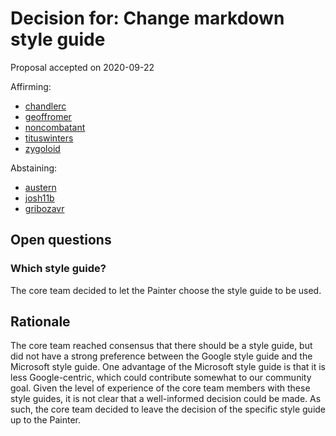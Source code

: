 # Decision for: Change markdown style guide

<!--
Part of the Carbon Language project, under the Apache License v2.0 with LLVM
Exceptions. See /LICENSE for license information.
SPDX-License-Identifier: Apache-2.0 WITH LLVM-exception
-->

Proposal accepted on 2020-09-22

Affirming:

-   [chandlerc](https://github.com/chandlerc)
-   [geoffromer](https://github.com/geoffromer)
-   [noncombatant](https://github.com/noncombatant)
-   [tituswinters](https://github.com/tituswinters)
-   [zygoloid](https://github.com/zygoloid)

Abstaining:

-   [austern](https://github.com/austern)
-   [josh11b](https://github.com/josh11b)
-   [gribozavr](https://github.com/gribozavr)

## Open questions

### Which style guide?

The core team decided to let the Painter choose the style guide to be used.

## Rationale

The core team reached consensus that there should be a style guide, but did not
have a strong preference between the Google style guide and the Microsoft style
guide. One advantage of the Microsoft style guide is that it is less
Google-centric, which could contribute somewhat to our community goal. Given the
level of experience of the core team members with these style guides, it is not
clear that a well-informed decision could be made. As such, the core team
decided to leave the decision of the specific style guide up to the Painter.
